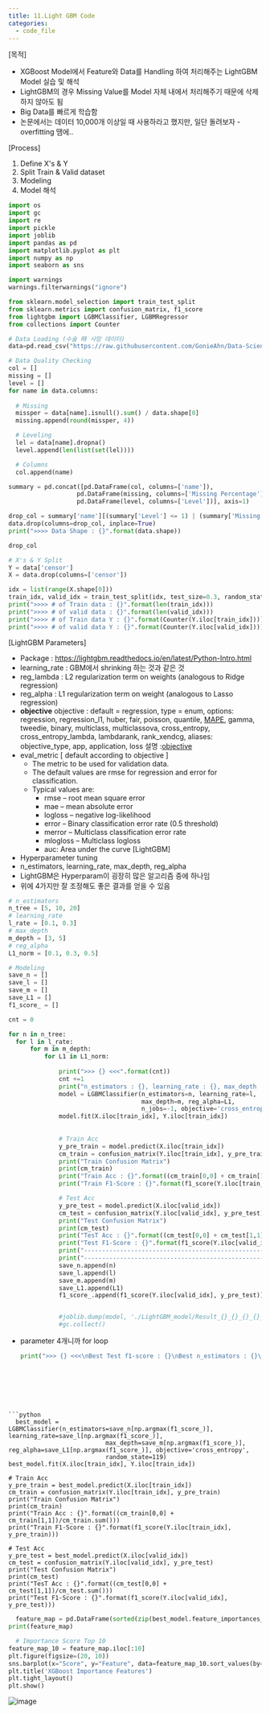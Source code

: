 ```yaml
---
title: 11.Light GBM Code
categories:
  - code_file
---
```


[목적]
  - XGBoost Model에서 Feature와 Data를 Handling 하여 처리해주는 LightGBM Model 실습 및 해석
  - LightGBM의 경우 Missing Value를 Model 자체 내에서 처리해주기 때문에 삭제하지 않아도 됨
  - Big Data를 빠르게 학습함
  - 논문에서는 데이터 10,000개 이상일 때 사용하라고 했지만, 일단 돌려보자
	  -overfitting 땜에..

[Process]
  1. Define X's & Y
  2. Split Train & Valid dataset
  3. Modeling
  4. Model 해석
  
  ```python
  import os
import gc
import re
import pickle
import joblib
import pandas as pd
import matplotlib.pyplot as plt
import numpy as np
import seaborn as sns

import warnings
warnings.filterwarnings("ignore")

from sklearn.model_selection import train_test_split
from sklearn.metrics import confusion_matrix, f1_score
from lightgbm import LGBMClassifier, LGBMRegressor
from collections import Counter
```

  ```python
  # Data Loading (수술 時 사망 데이터)
data=pd.read_csv("https://raw.githubusercontent.com/GonieAhn/Data-Science-online-course-from-gonie/main/Data%20Store/example_data.csv")
```

  ```python
  # Data Quality Checking
col = []
missing = []
level = [] 
for name in data.columns:
    
    # Missing
    missper = data[name].isnull().sum() / data.shape[0]
    missing.append(round(missper, 4))

    # Leveling
    lel = data[name].dropna()
    level.append(len(list(set(lel))))

    # Columns
    col.append(name)

summary = pd.concat([pd.DataFrame(col, columns=['name']), 
                     pd.DataFrame(missing, columns=['Missing Percentage']), 
                     pd.DataFrame(level, columns=['Level'])], axis=1)

drop_col = summary['name'][(summary['Level'] <= 1) | (summary['Missing Percentage'] >= 0.8)]
data.drop(columns=drop_col, inplace=True)
print(">>>> Data Shape : {}".format(data.shape))
```

  ```python
  drop_col
```

  ```python
  # X's & Y Split
Y = data['censor']
X = data.drop(columns=['censor'])
```

  ```python
  idx = list(range(X.shape[0]))
train_idx, valid_idx = train_test_split(idx, test_size=0.3, random_state=2021)
print(">>>> # of Train data : {}".format(len(train_idx)))
print(">>>> # of valid data : {}".format(len(valid_idx)))
print(">>>> # of Train data Y : {}".format(Counter(Y.iloc[train_idx])))
print(">>>> # of valid data Y : {}".format(Counter(Y.iloc[valid_idx])))
```
[LightGBM Parameters]
  - Package : https://lightgbm.readthedocs.io/en/latest/Python-Intro.html
  - learning_rate : GBM에서 shrinking 하는 것과 같은 것
  - reg_lambda : L2 regularization term on weights (analogous to Ridge regression)
  - reg_alpha : L1 regularization term on weight (analogous to Lasso regression)
  - **objective** 
        objective : default = regression, type = enum, options: regression, regression_l1, huber, fair, poisson, quantile, [MAPE](https://code7ssage.github.io/key_terms/MAPE/), gamma, tweedie, binary, multiclass, multiclassova, cross_entropy, cross_entropy_lambda, lambdarank, rank_xendcg, aliases: objective_type, app, application, loss
	설명 :[objective](https://code7ssage.github.io/key_terms/objective/)
  - eval_metric [ default according to objective ]
    - The metric to be used for validation data.
    - The default values are rmse for regression and error for classification.
    - Typical values are:
        -    rmse – root mean square error
        -    mae – mean absolute error
        -    logloss – negative log-likelihood
        -    error – Binary classification error rate (0.5 threshold)
        -    merror – Multiclass classification error rate
        -    mlogloss – Multiclass logloss
        -    auc: Area under the curve
[LightGBM]
  - Hyperparameter tuning
  - n_estimators, learning_rate, max_depth, reg_alpha
  - LightGBM은 Hyperparam이 굉장히 많은 알고리즘 중에 하나임
  - 위에 4가지만 잘 조정해도 좋은 결과를 얻을 수 있음
  
  ```python
  # n_estimators
n_tree = [5, 10, 20]
# learning_rate
l_rate = [0.1, 0.3]
# max_depth
m_depth = [3, 5]
# reg_alpha
L1_norm = [0.1, 0.3, 0.5]

# Modeling
save_n = []
save_l = []
save_m = []
save_L1 = []
f1_score_ = []

cnt = 0

for n in n_tree:
    for l in l_rate:
        for m in m_depth:
            for L1 in L1_norm:
                
                print(">>> {} <<<".format(cnt))
                cnt +=1
                print("n_estimators : {}, learning_rate : {}, max_depth : {}, reg_alpha : {}".format(n, l, m, L1))
                model = LGBMClassifier(n_estimators=n, learning_rate=l, 
                                       max_depth=m, reg_alpha=L1, 
                                       n_jobs=-1, objective='cross_entropy')
                model.fit(X.iloc[train_idx], Y.iloc[train_idx])
                
                
                # Train Acc
                y_pre_train = model.predict(X.iloc[train_idx])
                cm_train = confusion_matrix(Y.iloc[train_idx], y_pre_train)
                print("Train Confusion Matrix")
                print(cm_train)
                print("Train Acc : {}".format((cm_train[0,0] + cm_train[1,1])/cm_train.sum()))
                print("Train F1-Score : {}".format(f1_score(Y.iloc[train_idx], y_pre_train)))

                # Test Acc
                y_pre_test = model.predict(X.iloc[valid_idx])
                cm_test = confusion_matrix(Y.iloc[valid_idx], y_pre_test)
                print("Test Confusion Matrix")
                print(cm_test)
                print("TesT Acc : {}".format((cm_test[0,0] + cm_test[1,1])/cm_test.sum()))
                print("Test F1-Score : {}".format(f1_score(Y.iloc[valid_idx], y_pre_test)))
                print("-----------------------------------------------------------------------")
                print("-----------------------------------------------------------------------")
                save_n.append(n)
                save_l.append(l)
                save_m.append(m)
                save_L1.append(L1)
                f1_score_.append(f1_score(Y.iloc[valid_idx], y_pre_test))


                #joblib.dump(model, './LightGBM_model/Result_{}_{}_{}_{}_{}.pkl'.format(n, l, m, L1, round(save_acc[-1], 4)))
                #gc.collect()
```
- parameter 4개니까 for loop 

  ```python
  print(">>> {} <<<\nBest Test f1-score : {}\nBest n_estimators : {}\nBest Learning Rate : {}\nBest Max_depth : {}\nBest L1-norm : {}".format(np.argmax(f1_score_),
                                                                                                                                            f1_score_[np.argmax(f1_score_)], 
                                                                                                                                            save_n[np.argmax(f1_score_)],
                                                                                                                                            save_l[np.argmax(f1_score_)],
                                                                                                                                            save_m[np.argmax(f1_score_)],
                                                                                                                                            save_L1[np.argmax(f1_score_)]))
```

```python
  best_model = LGBMClassifier(n_estimators=save_n[np.argmax(f1_score_)], learning_rate=save_l[np.argmax(f1_score_)], 
                           max_depth=save_m[np.argmax(f1_score_)], reg_alpha=save_L1[np.argmax(f1_score_)], objective='cross_entropy', 
                           random_state=119)
best_model.fit(X.iloc[train_idx], Y.iloc[train_idx])

# Train Acc
y_pre_train = best_model.predict(X.iloc[train_idx])
cm_train = confusion_matrix(Y.iloc[train_idx], y_pre_train)
print("Train Confusion Matrix")
print(cm_train)
print("Train Acc : {}".format((cm_train[0,0] + cm_train[1,1])/cm_train.sum()))
print("Train F1-Score : {}".format(f1_score(Y.iloc[train_idx], y_pre_train)))

# Test Acc
y_pre_test = best_model.predict(X.iloc[valid_idx])
cm_test = confusion_matrix(Y.iloc[valid_idx], y_pre_test)
print("Test Confusion Matrix")
print(cm_test)
print("TesT Acc : {}".format((cm_test[0,0] + cm_test[1,1])/cm_test.sum()))
print("Test F1-Score : {}".format(f1_score(Y.iloc[valid_idx], y_pre_test)))
```

```python
  feature_map = pd.DataFrame(sorted(zip(best_model.feature_importances_, X.columns), reverse=True), columns=['Score', 'Feature'])
print(feature_map)
```

```python
  # Importance Score Top 10
feature_map_10 = feature_map.iloc[:10]
plt.figure(figsize=(20, 10))
sns.barplot(x="Score", y="Feature", data=feature_map_10.sort_values(by="Score", ascending=False), errwidth=40)
plt.title('XGBoost Importance Features')
plt.tight_layout()
plt.show()
```
![image](https://github.com/code7ssage/code7ssage.github.io/blob/master/assets/attached%20file/Pasted%20image%2020240108155658.png?raw=true)
